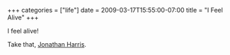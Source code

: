 +++
categories = ["life"]
date = 2009-03-17T15:55:00-07:00
title = "I Feel Alive"
+++

I feel alive!

Take that, [Jonathan Harris](https://www.wefeelfine.org/).
